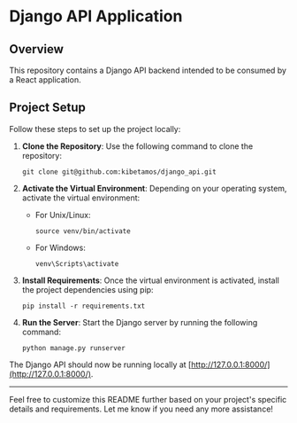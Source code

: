 # Django API Application

## Overview


This repository contains a Django API backend intended to be consumed by a React application.

## Project Setup

Follow these steps to set up the project locally:

1. **Clone the Repository**: Use the following command to clone the repository:
    ```
    git clone git@github.com:kibetamos/django_api.git
    ```
2. **Activate the Virtual Environment**: Depending on your operating system, activate the virtual environment:
    - For Unix/Linux:
        ```
        source venv/bin/activate
        ```
    - For Windows:

        ```
        venv\Scripts\activate
        ```

3. **Install Requirements**: Once the virtual environment is activated, install the project dependencies using pip:
    ```
    pip install -r requirements.txt
    ```



4. **Run the Server**: Start the Django server by running the following command:
    ```
    python manage.py runserver
    ```

The Django API should now be running locally at [http://127.0.0.1:8000/](http://127.0.0.1:8000/).

---

Feel free to customize this README further based on your project's specific details and requirements. Let me know if you need any more assistance!

